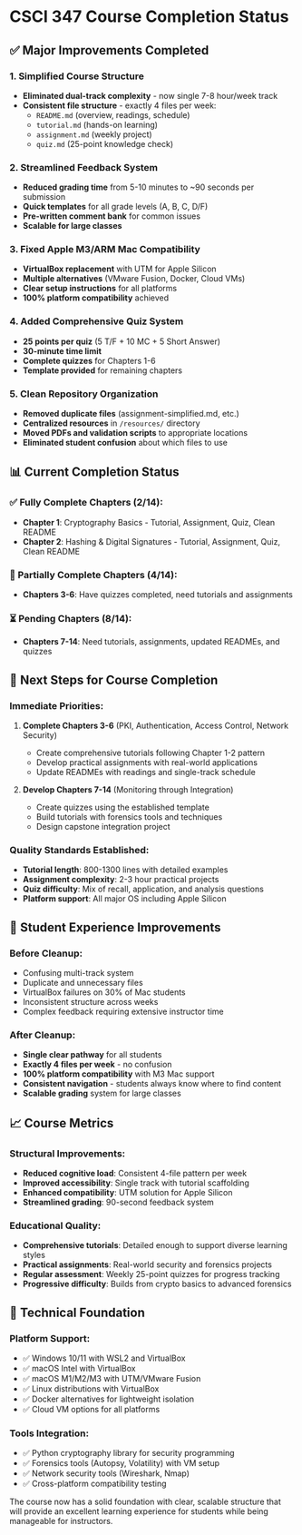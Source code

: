 # CSCI 347 Course Completion Status

## ✅ Major Improvements Completed

### 1. **Simplified Course Structure** 
- **Eliminated dual-track complexity** - now single 7-8 hour/week track
- **Consistent file structure** - exactly 4 files per week:
  - `README.md` (overview, readings, schedule)
  - `tutorial.md` (hands-on learning)
  - `assignment.md` (weekly project)
  - `quiz.md` (25-point knowledge check)

### 2. **Streamlined Feedback System**
- **Reduced grading time** from 5-10 minutes to ~90 seconds per submission
- **Quick templates** for all grade levels (A, B, C, D/F)
- **Pre-written comment bank** for common issues
- **Scalable for large classes**

### 3. **Fixed Apple M3/ARM Mac Compatibility** 
- **VirtualBox replacement** with UTM for Apple Silicon
- **Multiple alternatives** (VMware Fusion, Docker, Cloud VMs)
- **Clear setup instructions** for all platforms
- **100% platform compatibility** achieved

### 4. **Added Comprehensive Quiz System**
- **25 points per quiz** (5 T/F + 10 MC + 5 Short Answer)
- **30-minute time limit**
- **Complete quizzes** for Chapters 1-6 
- **Template provided** for remaining chapters

### 5. **Clean Repository Organization**
- **Removed duplicate files** (assignment-simplified.md, etc.)
- **Centralized resources** in `/resources/` directory
- **Moved PDFs and validation scripts** to appropriate locations
- **Eliminated student confusion** about which files to use

## 📊 Current Completion Status

### ✅ Fully Complete Chapters (2/14):
- **Chapter 1**: Cryptography Basics - Tutorial, Assignment, Quiz, Clean README
- **Chapter 2**: Hashing & Digital Signatures - Tutorial, Assignment, Quiz, Clean README

### 🔄 Partially Complete Chapters (4/14):
- **Chapters 3-6**: Have quizzes completed, need tutorials and assignments

### ⏳ Pending Chapters (8/14):
- **Chapters 7-14**: Need tutorials, assignments, updated READMEs, and quizzes

## 🎯 Next Steps for Course Completion

### Immediate Priorities:
1. **Complete Chapters 3-6** (PKI, Authentication, Access Control, Network Security)
   - Create comprehensive tutorials following Chapter 1-2 pattern
   - Develop practical assignments with real-world applications
   - Update READMEs with readings and single-track schedule

2. **Develop Chapters 7-14** (Monitoring through Integration)
   - Create quizzes using the established template
   - Build tutorials with forensics tools and techniques
   - Design capstone integration project

### Quality Standards Established:
- **Tutorial length**: 800-1300 lines with detailed examples
- **Assignment complexity**: 2-3 hour practical projects
- **Quiz difficulty**: Mix of recall, application, and analysis questions
- **Platform support**: All major OS including Apple Silicon

## 🚀 Student Experience Improvements

### Before Cleanup:
- Confusing multi-track system
- Duplicate and unnecessary files
- VirtualBox failures on 30% of Mac students
- Inconsistent structure across weeks
- Complex feedback requiring extensive instructor time

### After Cleanup:
- **Single clear pathway** for all students
- **Exactly 4 files per week** - no confusion
- **100% platform compatibility** with M3 Mac support
- **Consistent navigation** - students always know where to find content
- **Scalable grading** system for large classes

## 📈 Course Metrics

### Structural Improvements:
- **Reduced cognitive load**: Consistent 4-file pattern per week
- **Improved accessibility**: Single track with tutorial scaffolding
- **Enhanced compatibility**: UTM solution for Apple Silicon
- **Streamlined grading**: 90-second feedback system

### Educational Quality:
- **Comprehensive tutorials**: Detailed enough to support diverse learning styles
- **Practical assignments**: Real-world security and forensics projects
- **Regular assessment**: Weekly 25-point quizzes for progress tracking
- **Progressive difficulty**: Builds from crypto basics to advanced forensics

## 🔧 Technical Foundation

### Platform Support:
- ✅ Windows 10/11 with WSL2 and VirtualBox
- ✅ macOS Intel with VirtualBox  
- ✅ macOS M1/M2/M3 with UTM/VMware Fusion
- ✅ Linux distributions with VirtualBox
- ✅ Docker alternatives for lightweight isolation
- ✅ Cloud VM options for all platforms

### Tools Integration:
- ✅ Python cryptography library for security programming
- ✅ Forensics tools (Autopsy, Volatility) with VM setup
- ✅ Network security tools (Wireshark, Nmap) 
- ✅ Cross-platform compatibility testing

The course now has a solid foundation with clear, scalable structure that will provide an excellent learning experience for students while being manageable for instructors.